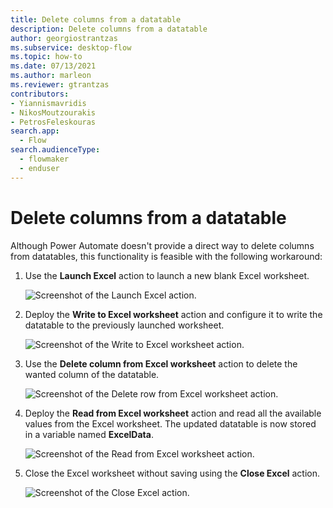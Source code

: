 ```yaml
---
title: Delete columns from a datatable
description: Delete columns from a datatable
author: georgiostrantzas
ms.subservice: desktop-flow
ms.topic: how-to
ms.date: 07/13/2021
ms.author: marleon
ms.reviewer: gtrantzas
contributors:
- Yiannismavridis
- NikosMoutzourakis
- PetrosFeleskouras
search.app: 
  - Flow
search.audienceType: 
  - flowmaker
  - enduser
---
```


# Delete columns from a datatable

Although Power Automate doesn't provide a direct way to delete columns from datatables, this functionality is feasible with the following workaround:

1. Use the **Launch Excel** action to launch a new blank Excel worksheet.

    ![Screenshot of the Launch Excel action.](media/delete-column-datatable/launch-excel-action.png)

1. Deploy the **Write to Excel worksheet** action and configure it to write the datatable to the previously launched worksheet.

    ![Screenshot of the Write to Excel worksheet action.](media/delete-column-datatable/write-excel-worksheet-action.png)

1. Use the **Delete column from Excel worksheet** action to delete the wanted column of the datatable.

    ![Screenshot of the Delete row from Excel worksheet action.](media/delete-column-datatable/delete-column-excel-worksheet-action.png)

1. Deploy the **Read from Excel worksheet** action and read all the available values from the Excel worksheet. The updated datatable is now stored in a variable named **ExcelData**.

    ![Screenshot of the Read from Excel worksheet action.](media/delete-column-datatable/read-excel-worksheet-action.png)

1. Close the Excel worksheet without saving using the **Close Excel** action.

    ![Screenshot of the Close Excel action.](media/delete-column-datatable/close-excel-action.png)